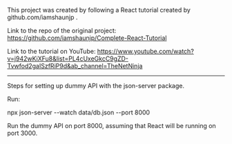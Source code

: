 This project was created by following a React tutorial created by github.com/iamshaunjp .

Link to the repo of the original project:
https://github.com/iamshaunjp/Complete-React-Tutorial

Link to the tutorial on YouTube:
https://www.youtube.com/watch?v=j942wKiXFu8&list=PL4cUxeGkcC9gZD-Tvwfod2gaISzfRiP9d&ab_channel=TheNetNinja

**********************************************
Steps for setting up dummy API with the json-server package.

Run:

npx json-server --watch data/db.json --port 8000

Run the dummy API on port 8000, assuming that React will be running on port 3000.
